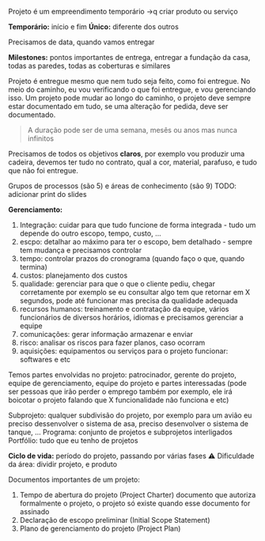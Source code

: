 Projeto é um empreendimento temporário ->q criar produto ou serviço

**Temporário:** início e fim
**Único:** diferente dos outros

Precisamos de data, quando vamos entregar

**Milestones:** pontos importantes de entrega, entregar a fundação da casa, todas as paredes, todas as coberturas e similares

Projeto é entregue mesmo que nem tudo seja feito, como foi entregue. No meio do caminho, eu vou verificando o que foi entregue, e vou gerenciando isso.
Um projeto pode mudar ao longo do caminho, o projeto deve sempre estar documentado em tudo, se uma alteração for pedida, deve ser documentado.

> A duração pode ser de uma semana, mesês ou anos mas nunca infinitos

Precisamos de todos os objetivos **claros**, por exemplo vou produzir uma cadeira, devemos ter tudo no contrato, qual a cor, material, parafuso, e tudo que não foi entregue.

Grupos de processos (são 5) e áreas de conhecimento (são 9)
TODO: adicionar print do slides

**Gerenciamento:**
1. Integração: cuidar para que tudo funcione de forma integrada - tudo um depende do outro escopo, tempo, custo, ...
2. escpo: detalhar ao máximo para ter o escopo, bem detalhado - sempre tem mudança e precisamos controlar
3. tempo: controlar prazos do cronograma (quando faço o que, quando termina)
4. custos: planejamento dos custos
5. qualidade: gerenciar para que o que o cliente pediu, chegar corretamente por exemplo se eu consultar algo tem que retornar em X segundos, pode até funcionar mas precisa da qualidade adequada
6. recursos humanos: treinamento e contratação da equipe, vários funcionários de diversos horários, idiomas e precisamos gerenciar a equipe
7. comunicações: gerar informação armazenar e enviar
8. risco: analisar os riscos para fazer planos, caso ocorram
9. aquisições: equipamentos ou serviços para o projeto funcionar: softwares e etc

Temos partes envolvidas no projeto: patrocinador, gerente do projeto, equipe de gerenciamento, equipe do projeto e partes interessadas (pode ser pessoas que irão perder o emprego também por exemplo, ele irá boicotar o projeto falando que X funcionalidade não funciona e etc)

Subprojeto: qualquer subdivisão do projeto, por exemplo para um avião eu preciso dessenvolver o sistema de asa, preciso desenvolver o sistema de tanque, ...
Programa: conjunto de projetos e subprojetos interligados
Portfólio: tudo que eu tenho de projetos

**Ciclo de vida:** período do projeto, passando por várias fases
⚠️ Dificuldade da área: dividir projeto, e produto

Documentos importantes de um projeto:
1. Tempo de abertura do projeto (Project Charter) documento que autoriza formalmente o projeto, o projeto só existe quando esse documento for assinado
2. Declaração de escopo preliminar (Initial Scope Statement)
3. Plano de gerenciamento do projeto (Project Plan)